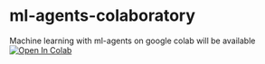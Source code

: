 # ml-agents-colaboratory
Machine learning with ml-agents on google colab will be available
[![Open In Colab](https://colab.research.google.com/assets/colab-badge.svg)](https://github.com/syuuya-nakatomi/ml-agents-colaboratory/blob/main/ml_agents_colab.ipynb)
